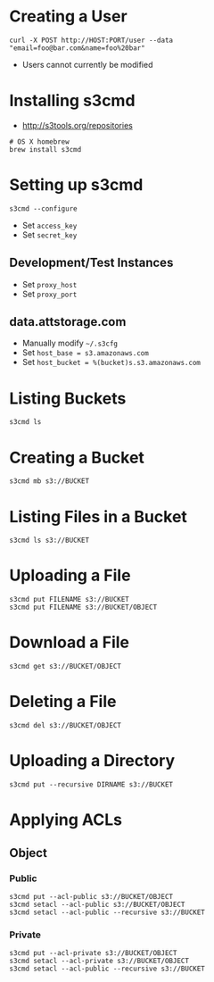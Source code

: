 # Creating a User

```
curl -X POST http://HOST:PORT/user --data "email=foo@bar.com&name=foo%20bar"
```

* Users cannot currently be modified

# Installing s3cmd

* http://s3tools.org/repositories

```
# OS X homebrew
brew install s3cmd
```

# Setting up s3cmd

```
s3cmd --configure
```

* Set `access_key`
* Set `secret_key`

## Development/Test Instances

* Set `proxy_host`
* Set `proxy_port`

## data.attstorage.com

* Manually modify `~/.s3cfg`
* Set `host_base = s3.amazonaws.com`
* Set `host_bucket = %(bucket)s.s3.amazonaws.com`

# Listing Buckets

```
s3cmd ls
```

# Creating a Bucket

```
s3cmd mb s3://BUCKET
```

# Listing Files in a Bucket

```
s3cmd ls s3://BUCKET
```

# Uploading a File

```
s3cmd put FILENAME s3://BUCKET
s3cmd put FILENAME s3://BUCKET/OBJECT
```

# Download a File

```
s3cmd get s3://BUCKET/OBJECT
```

# Deleting a File

```
s3cmd del s3://BUCKET/OBJECT
```

# Uploading a Directory

```
s3cmd put --recursive DIRNAME s3://BUCKET
```

# Applying ACLs

## Object

### Public

```
s3cmd put --acl-public s3://BUCKET/OBJECT
s3cmd setacl --acl-public s3://BUCKET/OBJECT
s3cmd setacl --acl-public --recursive s3://BUCKET
```

### Private

```
s3cmd put --acl-private s3://BUCKET/OBJECT
s3cmd setacl --acl-private s3://BUCKET/OBJECT
s3cmd setacl --acl-public --recursive s3://BUCKET
```
